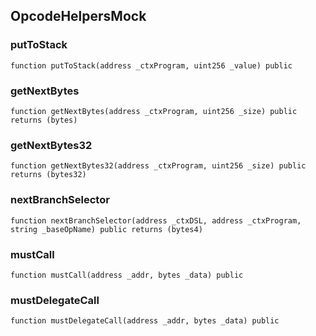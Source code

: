 ## OpcodeHelpersMock

### putToStack

```solidity
function putToStack(address _ctxProgram, uint256 _value) public
```

### getNextBytes

```solidity
function getNextBytes(address _ctxProgram, uint256 _size) public returns (bytes)
```

### getNextBytes32

```solidity
function getNextBytes32(address _ctxProgram, uint256 _size) public returns (bytes32)
```

### nextBranchSelector

```solidity
function nextBranchSelector(address _ctxDSL, address _ctxProgram, string _baseOpName) public returns (bytes4)
```

### mustCall

```solidity
function mustCall(address _addr, bytes _data) public
```

### mustDelegateCall

```solidity
function mustDelegateCall(address _addr, bytes _data) public
```


